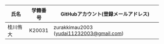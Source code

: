 | 氏名           | 学籍番号    | GitHubアカウント(登録メールアドレス) |
| -------------- | ----------- | -------------------------------------- |
| 桂川侑大     | K20031     | zurakkimau2003 (yudai11232003@gmail.com) |
